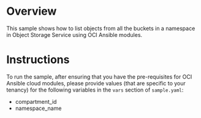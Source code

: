 # Overview

This sample shows how to list objects from all the buckets in a namespace in Object Storage Service using OCI Ansible modules.

# Instructions

To run the sample, after ensuring that you have the pre-requisites for OCI Ansible cloud modules, please provide values (that are specific to your tenancy) for the following variables in the `vars` section of `sample.yaml`:

- compartment_id
- namespace_name
